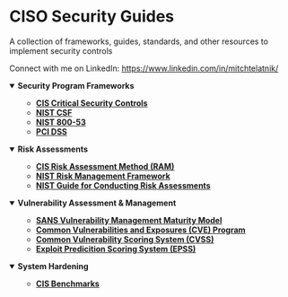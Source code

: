 # CISO Security Guides
A collection of frameworks, guides, standards, and other resources to implement security controls

Connect with me on LinkedIn: https://www.linkedin.com/in/mitchtelatnik/

<details open>
    <summary><b>Security Program Frameworks</b></summary>
    <ul>
        <ul>
            <li><b><a href="https://www.cisecurity.org/controls_pre">CIS Critical Security Controls</a></b><i></i></li>
            <li><b><a href="https://www.nist.gov/cyberframework">NIST CSF</a></b><i></i></li>
            <li><b><a href="https://csrc.nist.gov/publications/detail/sp/800-53/rev-5/final">NIST 800-53</a></b><i></i></li>
            <li><b><a href="https://www.pcisecuritystandards.org/">PCI DSS</a></b><i></i></li>
        </ul>
    </ul>        
</details>

<details open>
    <summary><b>Risk Assessments</b></summary>
    <ul>
        <ul>
            <li><b><a href="https://www.cisecurity.org/insights/white-papers/cis-ram-risk-assessment-method">CIS Risk Assessment Method (RAM)</a></b><i></i></li>
            <li><b><a href="https://csrc.nist.gov/projects/risk-management/about-rmf">NIST Risk Management Framework</a></b><i></i></li>
            <li><b><a href="https://csrc.nist.gov/publications/detail/sp/800-30/rev-1/final">NIST Guide for Conducting Risk Assessments</a></b><i></i></li>
        </ul>
    </ul>        
</details>

<details open>
    <summary><b>Vulnerability Assessment & Management</b></summary>
    <ul>
        <ul>
            <li><b><a href="https://www.sans.org/blog/vulnerability-management-maturity-model/">SANS Vulnerability Management Maturity Model</a></b><i></i></li>
            <li><b><a href="https://www.cve.org/">Common Vulnerabilities and Exposures (CVE) Program</a></b><i></i></li>
            <li><b><a href="https://www.first.org/cvss/user-guide">Common Vulnerability Scoring System (CVSS) </a></b><i></i></li>
            <li><b><a href="https://www.first.org/epss/user-guide">Exploit Predicition Scoring System (EPSS) </a></b><i></i></li>
        </ul>
    </ul>        
</details>

<details open>
    <summary><b>System Hardening</b></summary>
    <ul>
        <ul>
            <li><b><a href="https://www.cisecurity.org/cis-benchmarks">CIS Benchmarks</a></b><i></i></li>
        </ul>
    </ul>        
</details>
